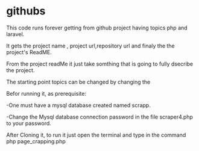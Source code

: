 # githubs
This code runs forever getting from github project having topics php and laravel.

It gets the project name , project url,repository url and finaly the the project's ReadME.

From the project readMe it just take somthing that is going to fully dsecribe the project.

The starting point topics can be changed by changing the 

Befor running it, as prerequisite:

  -One must have a mysql database created named scrapp.
  
  -Change the Mysql database connection password in the file scraper4.php to your password.
  
After Cloning it, to run it just open the terminal and type in the command php page_crapping.php
